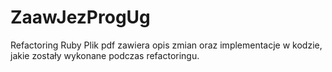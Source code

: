 # ZaawJezProgUg
Refactoring Ruby
Plik pdf zawiera opis zmian oraz implementacje w kodzie, jakie zostały wykonane podczas refactoringu.
